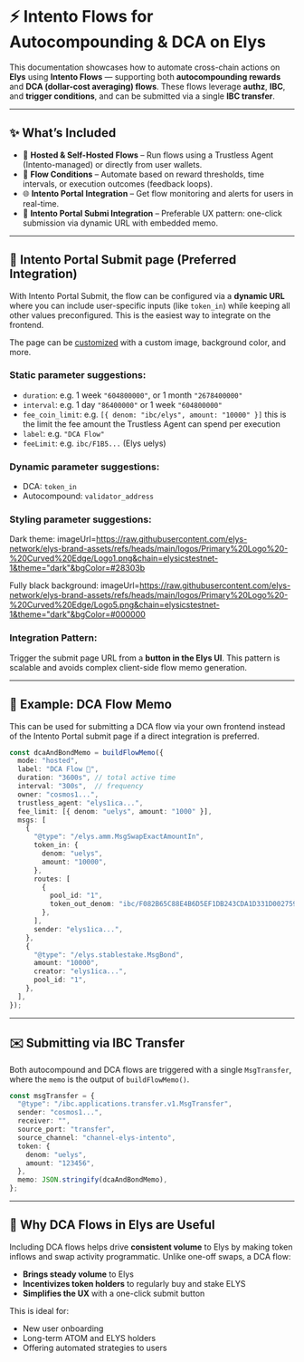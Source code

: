 
# ⚡ Intento Flows for Autocompounding & DCA on Elys

This documentation showcases how to automate cross-chain actions on **Elys** using **Intento Flows** — supporting both **autocompounding rewards** and **DCA (dollar-cost averaging) flows**. These flows leverage **authz**, **IBC**, and **trigger conditions**, and can be submitted via a single **IBC transfer**.

---

## ✨ What’s Included

* 🔁 **Hosted & Self-Hosted Flows** – Run flows using a Trustless Agent (Intento-managed) or directly from user wallets.
* 🧠 **Flow Conditions** – Automate based on reward thresholds, time intervals, or execution outcomes (feedback loops).
* 🌐 **Intento Portal Integration** – Get flow monitoring and alerts for users in real-time.
* 🧪 **Intento Portal Submi Integration** – Preferable UX pattern: one-click submission via dynamic URL with embedded memo.
---

## 🚀 Intento Portal Submit page (Preferred Integration)

With Intento Portal Submit, the flow can be configured via  a **dynamic URL** where you can include user-specific inputs (like `token_in`) while keeping all other values preconfigured. This is the easiest way to integrate on the frontend. 

The page can be [customized](https://docs.intento.zone/using-flows/submit-page) with a custom image, background color, and more.

### Static parameter suggestions:

* `duration`: e.g. 1 week `"604800000"`, or 1 month `"2678400000"`
* `interval`: e.g. 1 day `"86400000"` or 1 week `"604800000"`
* `fee_coin_limit`: e.g. `[{ denom: "ibc/elys", amount: "10000" }]` this is the limit the fee amount the Trustless Agent can spend per execution
* `label`: e.g. `"DCA Flow"`
* `feeLimit`: e.g. `ibc/F1B5...` (Elys uelys)

### Dynamic parameter suggestions:

* DCA: `token_in`
* Autocompound: `validator_address` 

### Styling parameter suggestions:

Dark theme:
imageUrl=https://raw.githubusercontent.com/elys-network/elys-brand-assets/refs/heads/main/logos/Primary%20Logo%20-%20Curved%20Edge/Logo1.png&chain=elysicstestnet-1&theme="dark"&bgColor=#28303b

Fully black background:
imageUrl=https://raw.githubusercontent.com/elys-network/elys-brand-assets/refs/heads/main/logos/Primary%20Logo%20-%20Curved%20Edge/Logo5.png&chain=elysicstestnet-1&theme="dark"&bgColor=#000000


### Integration Pattern:

Trigger the submit page URL from a **button in the Elys UI**. This pattern is scalable and avoids complex client-side flow memo generation.

---

## 💸 Example: DCA Flow Memo

This can be used for submitting a DCA flow via your own frontend instead of the Intento Portal submit page if a direct integration is preferred.

```ts
const dcaAndBondMemo = buildFlowMemo({
  mode: "hosted",
  label: "DCA Flow 🚰",
  duration: "3600s", // total active time
  interval: "300s",  // frequency
  owner: "cosmos1...",
  trustless_agent: "elys1ica...",
  fee_limit: [{ denom: "uelys", amount: "1000" }],
  msgs: [
    {
      "@type": "/elys.amm.MsgSwapExactAmountIn",
      token_in: {
        denom: "uelys",
        amount: "10000",
      },
      routes: [
        {
          pool_id: "1",
          token_out_denom: "ibc/F082B65C88E4B6D5EF1DB243CDA1D331D002759E938A0F5CD3FFDC5D53B3E349",
        },
      ],
      sender: "elys1ica...",
    },
    {
      "@type": "/elys.stablestake.MsgBond",
      amount: "10000",
      creator: "elys1ica...",
      pool_id: "1",
    },
  ],
});
```

---

## ✉️ Submitting via IBC Transfer

Both autocompound and DCA flows are triggered with a single `MsgTransfer`, where the `memo` is the output of `buildFlowMemo()`.

```ts
const msgTransfer = {
  "@type": "/ibc.applications.transfer.v1.MsgTransfer",
  sender: "cosmos1...",
  receiver: "",
  source_port: "transfer",
  source_channel: "channel-elys-intento",
  token: {
    denom: "uelys",
    amount: "123456",
  },
  memo: JSON.stringify(dcaAndBondMemo),
};
```

---

## 📣 Why DCA Flows in Elys are Useful

Including DCA flows helps drive **consistent volume** to Elys by making token inflows and swap activity programmatic.
Unlike one-off swaps, a DCA flow:

* **Brings steady volume** to Elys
* **Incentivizes token holders** to regularly buy and stake ELYS
* **Simplifies the UX** with a one-click submit button

This is ideal for:

* New user onboarding
* Long-term ATOM and ELYS holders
* Offering automated strategies to users
